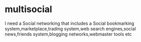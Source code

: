 # multisocial
I need a Social networking that includes a Social bookmarking system,marketplace,trading system,web search engines,social news,friends system,blogging networks,webmaster tools etc 

